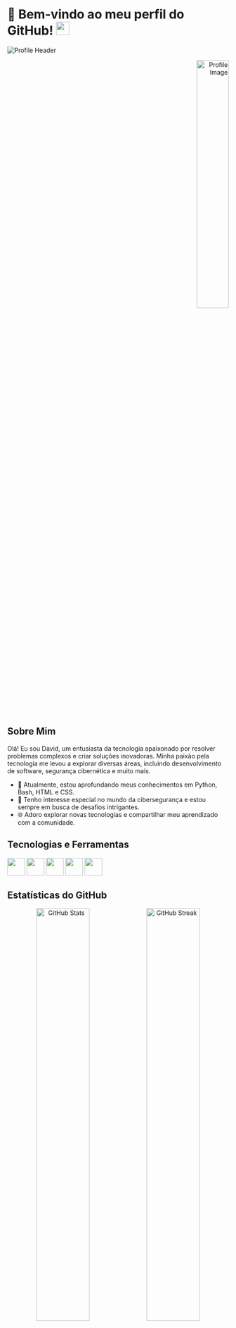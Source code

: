 <!-- Seção de Introdução -->
# 👋 Bem-vindo ao meu perfil do GitHub! <img width="30" src="https://emojis.slackmojis.com/emojis/images/1593555389/9579/blob_excited.gif?1593555389" alt="party blob" />

![Profile Header](https://user-images.githubusercontent.com/70382532/138322189-2db8df52-9dcb-40a0-88a8-c365466bd33d.gif)

<div align="right">
  <img width="38%" src="https://media.discordapp.net/attachments/1002426335597166615/1002428789411815486/IMG_20220729_011221_647.jpg?width=676&height=676" alt="Profile Image" />
</div>

## Sobre Mim

Olá! Eu sou David, um entusiasta da tecnologia apaixonado por resolver problemas complexos e criar soluções inovadoras. Minha paixão pela tecnologia me levou a explorar diversas áreas, incluindo desenvolvimento de software, segurança cibernética e muito mais.

- 🚀 Atualmente, estou aprofundando meus conhecimentos em Python, Bash, HTML e CSS.
- 🔐 Tenho interesse especial no mundo da cibersegurança e estou sempre em busca de desafios intrigantes.
- 🌐 Adoro explorar novas tecnologias e compartilhar meu aprendizado com a comunidade.

## Tecnologias e Ferramentas

<code><img height="40" width="40" src="https://cdn.jsdelivr.net/gh/devicons/devicon/icons/python/python-original.svg"></code>
<code><img height="40" width="40" src="https://cdn.jsdelivr.net/gh/devicons/devicon/icons/bash/bash-original.svg"></code>
<code><img height="40" width="40" src="https://cdn.jsdelivr.net/gh/devicons/devicon/icons/html5/html5-original.svg"></code>
<code><img height="40" width="40" src="https://cdn.jsdelivr.net/gh/devicons/devicon/icons/css3/css3-original.svg"></code>
<code><img height="40" width="40" src="https://cdn.jsdelivr.net/gh/devicons/devicon/icons/javascript/javascript-original.svg"></code>
<!-- Adicione outros ícones aqui -->

## Estatísticas do GitHub

<div align="center">
  <img src="https://github-readme-stats.vercel.app/api?username=Davidx30&theme=radical&title_color=ff3068" alt="GitHub Stats" width="49%" />
  <img src="http://github-readme-streak-stats.herokuapp.com/?user=Davidx30&theme=radical&date_format=M%20j%5B%2C%20Y%5D&ring=ff3068&fire=ff3068&sideNums=ff3068" alt="GitHub Streak" width="49%" />
</div>

## Linguagens Mais Utilizadas

<div align="center">
  <img src="https://github-readme-stats.vercel.app/api/top-langs/?username=Davidx30&layout=compact&langs_count=7&theme=radical" alt="Most Used Languages" />
</div>

## "Quando o código finalmente funciona após inúmeras tentativas e você se sente como um verdadeiro mago da programação. 🧙‍♂️✨"

![GIF](https://media.giphy.com/media/KmHueA88mFABT9GkkR/giphy.gif?width=400)

---

<!-- Seção de Contribuições e Visitantes -->
<div align="center">
  <img src="https://github.com/Davidx30/Davidx30/blob/output/github-contribution-grid-snake.svg" alt="Snake animation" />
</div>

<div align="center">
  <img src="https://visitor-badge.glitch.me/badge?page_id=Davidx30&left_color=green&right_color=red" alt="Visitors Badge" />
</div>

